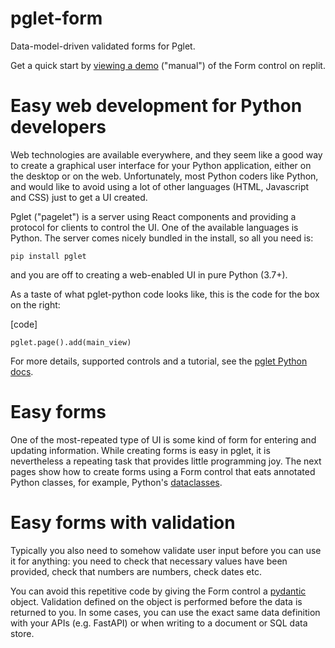 # pglet-form

Data-model-driven validated forms for Pglet.

Get a quick start by [viewing a demo](https://pglet-form.mikaelho.repl.co/) ("manual") of the Form control on replit.

# Easy web development for Python developers

Web technologies are available everywhere, and they seem like a good way to create a graphical user interface for
your Python application, either on the desktop or on the web. Unfortunately, most Python coders like Python,
and would like to avoid using a lot of other languages (HTML, Javascript and CSS) just to get a UI created.

Pglet ("pagelet") is a server using React components and providing a protocol for clients to control the UI. One
of the available languages is Python. The server comes nicely bundled in the install, so all you need is:

`pip install pglet`

and you are off to creating a web-enabled UI in pure Python (3.7+).

As a taste of what pglet-python code looks like, this is the code for the box on the right:

[code]
```
pglet.page().add(main_view)
```

For more details, supported controls and a tutorial, see the [pglet Python docs](https://pglet.io/docs/).

# Easy forms

One of the most-repeated type of UI is some kind of form for entering and updating information. While creating
forms is easy in pglet, it is nevertheless a repeating task that provides little programming joy. The next pages
show how to create forms using a Form control that eats annotated Python classes, for example, Python's
[dataclasses](https://docs.python.org/3/library/dataclasses.html).

# Easy forms with validation

Typically you also need to somehow validate user input before you can use it for anything: you need to check that
necessary values have been provided, check that numbers are numbers, check dates etc.

You can avoid this repetitive code by giving the Form control a [pydantic](https://pydantic-docs.helpmanual.io/)
object. Validation defined on the object is performed before the data is returned to you. In some cases,
you can use the exact same data definition with your APIs (e.g. FastAPI) or when writing to a document or SQL
data store.
